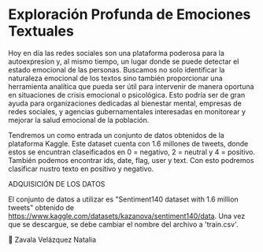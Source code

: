 # Exploración Profunda de Emociones Textuales
Hoy en día las redes sociales son una plataforma poderosa para la autoexpresíon y, al mismo tiempo, un lugar donde se puede detectar el estado emocional de las personas. Buscamos no solo identificar la naturaleza emocional de los textos sino también proporcionar una herramienta analítica que pueda ser útil para intervenir de manera oportuna en situaciones de crisis emocional o psicológica. Esto podría ser de gran ayuda para organizaciones dedicadas al bienestar mental, empresas de redes sociales, y agencias gubernamentales interesadas en monitorear y mejorar la salud emocional de la población.

Tendremos un como entrada un conjunto de datos obtenidos de la plataforma Kaggle. Este dataset cuenta con 1.6 millones de tweets, donde estos se encuntran claseificados en 0 = negativo, 2 = neutral y 4 = positivo. También podemos encontrar ids, date, flag, user y text. Con esto podremos clasificar nustro texto en positivo y negativo.

ADQUISICIÓN DE LOS DATOS

El conjunto de datos a utilizar es "Sentiment140 dataset with 1.6 million tweets" obtenido de https://www.kaggle.com/datasets/kazanova/sentiment140/data. Una vez que se descargue, se debe cambiar el nombre del archivo a 'train.csv'.

🌸 Zavala Velázquez Natalia
